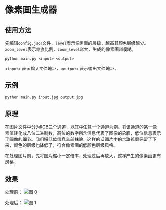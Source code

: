 # 像素画生成器

## 使用方法

先编辑`config.json`文件，`level`表示像素画的层级，越高其颜色层级越少。`zoom_level`表示缩放比例，`zoom_level`越大，生成的像素画越模糊。

```console
python main.py <input> <output>
```

`<input>` 表示输入文件地址，`<output>` 表示输出文件地址。

## 示例

```console
python main.py input.jpg output.jpg
```

## 原理

在图片文件中分为RGB三个通道，以其中任意一个通道为例。将该通道的某一像素值转化成八位二进制数，高位的数字所含信息代表了图像的轮廓，低位信息表示了图像的细节。我们把低位信息全部抹除，这样的话图片中的大致轮廓保留了下来，颜色的层级也降低了，符合像素画的低颜色层级风格。

在处理图片前，先将图片缩小一定倍率，处理过后再放大，这样产生的像素画更有风格。

## 效果

处理前：
![图 0](images/e77d023267d3bfa281e92b8d8a2673cb9872f0776601b63ccfe1210ce0a21c74.png)  

处理后：
![图 1](images/4f3aee03ea512c36201ed96a1c882c4c82765326e7e725e49eebc82ef7d23665.png)  
